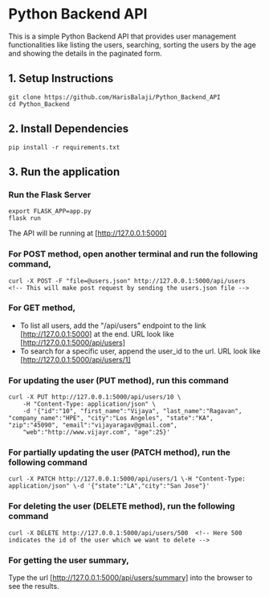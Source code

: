 # Python Backend API

This is a simple Python Backend API that provides user management functionalities like listing the users, searching, sorting the users by the age and showing the details in the paginated form.

## 1. Setup Instructions

```
git clone https://github.com/HarisBalaji/Python_Backend_API
cd Python_Backend
```

## 2. Install Dependencies
```
pip install -r requirements.txt
```

## 3. Run the application

### Run the Flask Server
```
export FLASK_APP=app.py
flask run
```
The API will be running at [http://127.0.0.1:5000]

### For POST method, open another terminal and run the following command,
```
curl -X POST -F "file=@users.json" http://127.0.0.1:5000/api/users  <!-- This will make post request by sending the users.json file -->
```

### For GET method,
* To list all users, add the "/api/users" endpoint to the link [http://127.0.0.1:5000] at the end. URL look like [http://127.0.0.1:5000/api/users]
* To search for a specific user, append the user_id to the url. URL look like [http://127.0.0.1:5000/api/users/1]

### For updating the user (PUT method), run this command
```
curl -X PUT http://127.0.0.1:5000/api/users/10 \
    -H "Content-Type: application/json" \
    -d '{"id":"10", "first_name":"Vijaya", "last_name":"Ragavan", "company_name":"HPE", "city":"Los Angeles", "state":"KA", "zip":"45090", "email":"vijayaragav@gmail.com",       
    "web":"http://www.vijayr.com", "age":25}'
```
### For partially updating the user (PATCH method), run the following command
```
curl -X PATCH http://127.0.0.1:5000/api/users/1 \-H "Content-Type: application/json" \-d '{"state":"LA","city":"San Jose"}'
```

### For deleting the user (DELETE method), run the following command
```
curl -X DELETE http://127.0.0.1:5000/api/users/500  <!-- Here 500 indicates the id of the user which we want to delete -->
```

### For getting the user summary,
Type the url [http://127.0.0.1:5000/api/users/summary] into the browser to see the results.




